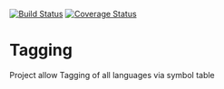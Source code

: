 [![Build Status](https://travis-ci.org/EmbeddedMontiArc/Tagging.svg?branch=master)](https://travis-ci.org/EmbeddedMontiArc/Tagging)
[![Coverage Status](https://coveralls.io/repos/github/EmbeddedMontiArc/Tagging/badge.svg?branch=master&service=github)](https://coveralls.io/github/EmbeddedMontiArc/Tagging?branch=master)

# Tagging
Project allow Tagging of all languages via symbol table
